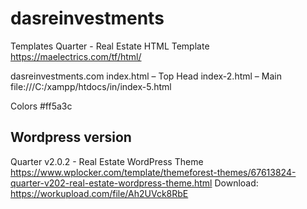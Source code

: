 # dasreinvestments

Templates
Quarter - Real Estate HTML Template
https://maelectrics.com/tf/html/

dasreinvestments.com
index.html – Top Head
index-2.html – Main
file:///C:/xampp/htdocs/in/index-5.html


Colors
#ff5a3c



## Wordpress version
Quarter v2.0.2 - Real Estate WordPress Theme
https://www.wplocker.com/template/themeforest-themes/67613824-quarter-v202-real-estate-wordpress-theme.html
Download: https://workupload.com/file/Ah2UVck8RbE



